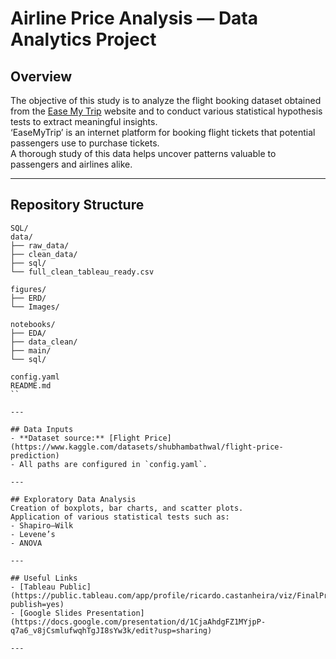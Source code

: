# Airline Price Analysis — Data Analytics Project

## Overview
The objective of this study is to analyze the flight booking dataset obtained from the [Ease My Trip](https://www.easemytrip.com) website and to conduct various statistical hypothesis tests to extract meaningful insights.  
‘EaseMyTrip’ is an internet platform for booking flight tickets that potential passengers use to purchase tickets.  
A thorough study of this data helps uncover patterns valuable to passengers and airlines alike.

---

## Repository Structure

```
SQL/
data/
├── raw_data/
├── clean_data/
├── sql/
└── full_clean_tableau_ready.csv

figures/
├── ERD/
└── Images/

notebooks/
├── EDA/
├── data_clean/
├── main/
└── sql/

config.yaml
README.md
``

---

## Data Inputs
- **Dataset source:** [Flight Price](https://www.kaggle.com/datasets/shubhambathwal/flight-price-prediction)  
- All paths are configured in `config.yaml`.

---

## Exploratory Data Analysis
Creation of boxplots, bar charts, and scatter plots.  
Application of various statistical tests such as:
- Shapiro–Wilk
- Levene’s
- ANOVA

---

## Useful Links
- [Tableau Public](https://public.tableau.com/app/profile/ricardo.castanheira/viz/FinalProject_DAFT_RCastanheira/PricebyAirline?publish=yes)
- [Google Slides Presentation](https://docs.google.com/presentation/d/1CjaAhdgFZ1MYjpP-q7a6_v8jCsmlufwqhTgJI8sYw3k/edit?usp=sharing)

---

